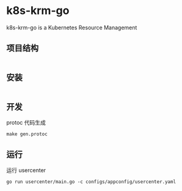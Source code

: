 # k8s-krm-go

k8s-krm-go is a Kubernetes Resource Management

## 项目结构

```shell
```

## 安装

```shell
```


## 开发

protoc 代码生成

```shell
make gen.protoc
```


## 运行
运行 usercenter

```shell
go run usercenter/main.go -c configs/appconfig/usercenter.yaml
```
